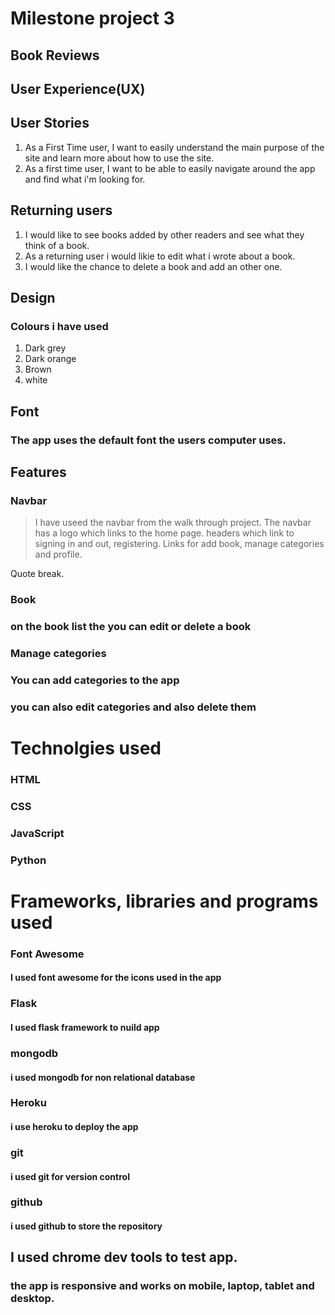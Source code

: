#  Milestone project 3
##  Book Reviews

##  User Experience(UX)

##  User Stories
1. As a First Time user, I want to easily understand the main purpose of the site and learn more about how to use the site.
2. As a first time user, I want to be able to easily navigate around the app and find what i'm looking for.

## Returning users
1. I would like to see books added by other readers and see what they think of a book. 
2. As a returning user i would likie to edit what i wrote about a book. 
3. I would like the chance to delete a book and add an other one.

##  Design
###  Colours i have used

1. Dark grey
2. Dark orange
3. Brown
4. white

##  Font
###  The app uses the default font the users computer uses. 

##  Features
###  Navbar
> I have useed the navbar from the walk through project.
> The navbar has a logo which links to the home page.
> headers which link to signing in and out, registering. 
> Links for add book, manage categories and profile. 

Quote break.

###  Book
###  on the book list the you can edit or delete a book

###  Manage categories
###  You can add categories to the app
###  you can also edit categories and also delete them

#  Technolgies used
###  HTML
###  CSS
###  JavaScript
###  Python

#  Frameworks, libraries and programs used
###  Font Awesome
####  I used font awesome for the icons used in the app
###  Flask
####  I used flask framework to nuild app
###  mongodb
####  i used mongodb for non relational database
###  Heroku
#### i use heroku to deploy the app
###  git
####  i used git for version control
###  github
####  i used github to store the repository 

##  I used chrome dev tools to test app. 
###  the app is responsive and works on mobile, laptop, tablet and desktop. 




